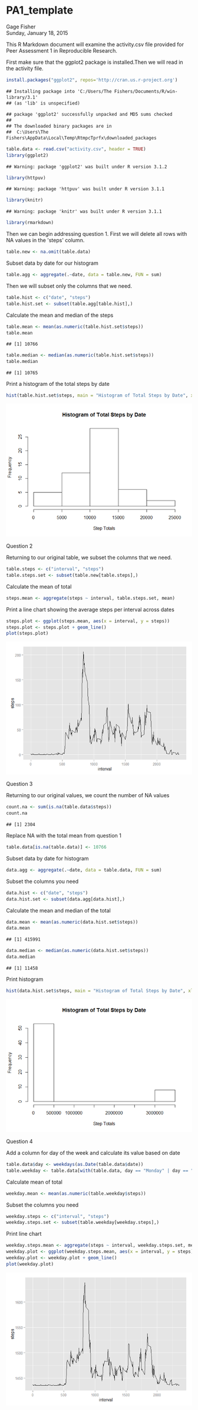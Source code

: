 # PA1_template
Gage Fisher  
Sunday, January 18, 2015  

This R Markdown document will examine the activity.csv file provided for Peer Assessment 1 in Reproducible Research.

First make sure that the ggplot2 package is installed.Then we will read in the activity file.



```r
install.packages("ggplot2", repos='http://cran.us.r-project.org')
```

```
## Installing package into 'C:/Users/The Fishers/Documents/R/win-library/3.1'
## (as 'lib' is unspecified)
```

```
## package 'ggplot2' successfully unpacked and MD5 sums checked
## 
## The downloaded binary packages are in
## 	C:\Users\The Fishers\AppData\Local\Temp\RtmpcTprfx\downloaded_packages
```

```r
table.data <- read.csv("activity.csv", header = TRUE)
library(ggplot2)
```

```
## Warning: package 'ggplot2' was built under R version 3.1.2
```

```r
library(httpuv)
```

```
## Warning: package 'httpuv' was built under R version 3.1.1
```

```r
library(knitr)
```

```
## Warning: package 'knitr' was built under R version 3.1.1
```

```r
library(rmarkdown)
```

Then we can begin addressing question 1. First we will delete all rows with NA values in the 'steps' column.



```r
table.new <- na.omit(table.data)
```


Subset data by date for our histogram



```r
table.agg <- aggregate(.~date, data = table.new, FUN = sum)
```


Then we will subset only the columns that we need.



```r
table.hist <- c("date", "steps")
table.hist.set <- subset(table.agg[table.hist],)
```

Calculate the mean and median of the steps



```r
table.mean <- mean(as.numeric(table.hist.set$steps))
table.mean
```

```
## [1] 10766
```

```r
table.median <- median(as.numeric(table.hist.set$steps))
table.median
```

```
## [1] 10765
```


Print a histogram of the total steps by date



```r
hist(table.hist.set$steps, main = "Histogram of Total Steps by Date", xlab = "Step Totals")
```

![plot of chunk unnamed-chunk-7](./PA1_template_files/figure-html/unnamed-chunk-7.png) 


Question 2

Returning to our original table, we subset the columns that we need.


```r
table.steps <- c("interval", "steps")
table.steps.set <- subset(table.new[table.steps],)
```


Calculate the mean of total



```r
steps.mean <- aggregate(steps ~ interval, table.steps.set, mean)
```


Print a line chart showing the average steps per interval across dates



```r
steps.plot <- ggplot(steps.mean, aes(x = interval, y = steps))
steps.plot <- steps.plot + geom_line()
plot(steps.plot)
```

![plot of chunk unnamed-chunk-10](./PA1_template_files/figure-html/unnamed-chunk-10.png) 


Question 3

Returning to our original values, we count the number of NA values



```r
count.na <- sum(is.na(table.data$steps))
count.na
```

```
## [1] 2304
```


Replace NA with the total mean from question 1



```r
table.data[is.na(table.data)] <- 10766
```


Subset data by date for histogram



```r
data.agg <- aggregate(.~date, data = table.data, FUN = sum)
```


Subset the columns you need



```r
data.hist <- c("date", "steps")
data.hist.set <- subset(data.agg[data.hist],)
```


Calculate the mean and median of the total



```r
data.mean <- mean(as.numeric(data.hist.set$steps))
data.mean
```

```
## [1] 415991
```

```r
data.median <- median(as.numeric(data.hist.set$steps))
data.median
```

```
## [1] 11458
```


Print histogram



```r
hist(data.hist.set$steps, main = "Histogram of Total Steps by Date", xlab = "Step Totals")
```

![plot of chunk unnamed-chunk-16](./PA1_template_files/figure-html/unnamed-chunk-16.png) 


Question 4

Add a column for day of the week and calculate its value based on date



```r
table.data$day <- weekdays(as.Date(table.data$date))
table.weekday <- table.data[with(table.data, day == "Monday" | day == "Tuesday" | day == "Wednesday" | day == "Thursday" | day == "Friday"),]
```


Calculate mean of total



```r
weekday.mean <- mean(as.numeric(table.weekday$steps))
```


Subset the columns you need



```r
weekday.steps <- c("interval", "steps")
weekday.steps.set <- subset(table.weekday[weekday.steps],)
```


Print line chart



```r
weekday.steps.mean <- aggregate(steps ~ interval, weekday.steps.set, mean)
weekday.plot <- ggplot(weekday.steps.mean, aes(x = interval, y = steps))
weekday.plot <- weekday.plot + geom_line()
plot(weekday.plot)
```

![plot of chunk unnamed-chunk-20](./PA1_template_files/figure-html/unnamed-chunk-20.png) 

